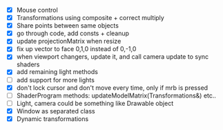 - [x] Mouse control
- [x] Transformations using composite + correct multiply
- [x] Share points between same objects
- [x] go through code, add consts + cleanup
- [x] update projectionMatrix when resize
- [x] fix up vector to face 0,1,0 instead of 0,-1,0
- [x] when viewport changers, update it, and call camera update to sync shaders
- [x] add remaining light methods
- [ ] add support for more lights
- [x] don't lock cursor and don't move every time, only if mrb is pressed
- [ ] ShaderProgram methods: updateModelMatrix(Transformations&) etc..
- [ ] Light, camera could be something like Drawable object
- [x] Window as separated class
- [x] Dynamic transformations
